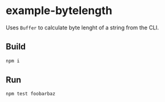 # example-bytelength

Uses `Buffer` to calculate byte lenght of a string from the CLI.

## Build

```bash
npm i
```

## Run

```bash
npm test foobarbaz
```
